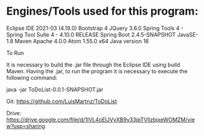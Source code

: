 # Engines/Tools used for this program:

Eclipse IDE 2021-03 (4.19.0)
Bootstrap 4
JQuery 3.6.0
Spring Tools 4 - Spring Tool Suite 4 - 4.10.0 RELEASE
Spring Boot 2.4.5-SNAPSHOT
JavaSE-1.8
Maven Apache 4.0.0
Atom 1.55.0 x64
Java version 16

To Run 

It is necessary to build the .jar file through the Eclipse IDE using build Maven. 
Having the .jar, to run the program it is necessary to execute the following command:

java -jar ToDoList-0.0.1-SNAPSHOT.jar

Git: 
https://github.com/LuisMartnz/ToDoList

Drive: 
https://drive.google.com/file/d/1IVL4oElJVyXB9v33jpTVllzbjxeWOMZM/view?usp=sharing